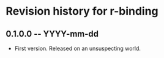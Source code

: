 # Revision history for r-binding

## 0.1.0.0 -- YYYY-mm-dd

* First version. Released on an unsuspecting world.

